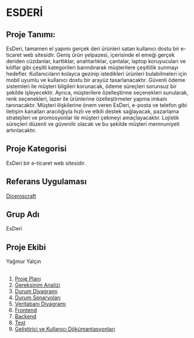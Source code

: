 # ESDERİ

## Proje Tanımı:
EsDeri, tamamen el yapımı gerçek deri ürünleri satan kullanıcı dostu bir e-ticaret web sitesidir. Geniş ürün yelpazesi, içerisinde el emeği gerçek deriden cüzdanlar, kartlıklar, anahtarlıklar, çantalar, laptop koruyucuları ve kılıflar gibi çeşitli kategorileri barındırarak müşterilere çeşitlilik sunmayı hedefler. Kullanıcıların kolayca gezinip istedikleri ürünleri bulabilmeleri için mobil uyumlu ve kullanıcı dostu bir arayüz tasarlanacaktır. Güvenli ödeme sistemleri ile müşteri bilgileri korunacak, ödeme süreçleri sorunsuz bir şekilde işleyecektir. Ayrıca, müşterilere özelleştirme seçenekleri sunularak, renk seçenekleri, lazer ile ürünlerine özelleştirmeler yapma imkanı tanınacaktır. Müşteri ilişkilerine önem veren EsDeri, e-posta ve telefon gibi iletişim kanalları aracılığıyla hızlı ve etkili destek sağlayacak, pazarlama stratejileri ve promosyonlar ile müşteri çekmeyi amaçlayacaktır. Lojistik süreçleri düzenli ve güvenilir olacak ve bu şekilde müşteri memnuniyeti artırılacaktır.

## Proje Kategorisi
EsDeri bir e-ticaret web sitesidir.

## Referans Uygulaması
[Diceroscraft](https://diceroscraft.com/)


## Grup Adı
EsDeri

## Proje Ekibi
Yağmur Yalçın

##
1. [Proje Planı](https://docs.google.com/presentation/d/1EfSrkRJBm4Ig8BeSN-qRKD6gjEGN-G0W/edit?usp=drive_link&ouid=115038878771774377524&rtpof=true&sd=true)
2. [Gereksinim Analizi]()
3. [Durum Diyagramı]()
4. [Durum Senaryoları]()
5. [Veritabanı Diyagramı]()
6. [Frontend]()
7. [Backend]()
8. [Test]()
9. [Geliştirici ve Kullanıcı Dökümantasyonları]()
